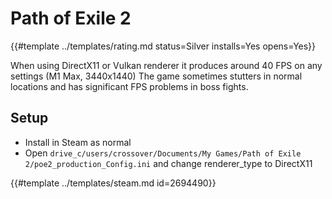 # Path of Exile 2
<!-- script:Aliases [] -->

{{#template ../templates/rating.md status=Silver installs=Yes opens=Yes}}

When using DirectX11 or Vulkan renderer it produces around 40 FPS on any settings (M1 Max, 3440x1440)
The game sometimes stutters in normal locations and has significant FPS problems in boss fights.

## Setup

- Install in Steam as normal
- Open `drive_c/users/crossover/Documents/My Games/Path of Exile 2/poe2_production_Config.ini` and change renderer_type to DirectX11

{{#template ../templates/steam.md id=2694490}}

